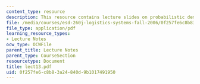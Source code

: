 ```yaml
---
content_type: resource
description: This resource contains lecture slides on probabilistic demand.
file: /media/courses/esd-260j-logistics-systems-fall-2006/0f257fe6c8b83a24840d9b1017491950_lect13.pdf
file_type: application/pdf
learning_resource_types:
- Lecture Notes
ocw_type: OCWFile
parent_title: Lecture Notes
parent_type: CourseSection
resourcetype: Document
title: lect13.pdf
uid: 0f257fe6-c8b8-3a24-840d-9b1017491950
---
```

